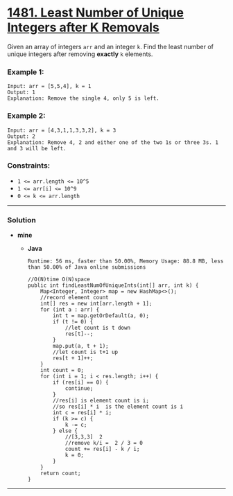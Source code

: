 # [1481. Least Number of Unique Integers after K Removals](https://leetcode.com/problems/least-number-of-unique-integers-after-k-removals/)

Given an array of integers `arr` and an integer `k`. Find the least number of unique integers after removing **exactly** `k` elements.

 

### Example 1:
```
Input: arr = [5,5,4], k = 1
Output: 1
Explanation: Remove the single 4, only 5 is left.
```

### Example 2:
```
Input: arr = [4,3,1,1,3,3,2], k = 3
Output: 2
Explanation: Remove 4, 2 and either one of the two 1s or three 3s. 1 and 3 will be left.
``` 

### Constraints:
* `1 <= arr.length <= 10^5`
* `1 <= arr[i] <= 10^9`
* `0 <= k <= arr.length`

---


### Solution
* **mine**
  * **Java**
  
    `Runtime: 56 ms, faster than 50.00%, Memory Usage: 88.8 MB, less than 50.00% of Java online submissions`
    ```
    //O(N)time O(N)space
    public int findLeastNumOfUniqueInts(int[] arr, int k) {
        Map<Integer, Integer> map = new HashMap<>();
        //record element count
        int[] res = new int[arr.length + 1];
        for (int a : arr) {
            int t = map.getOrDefault(a, 0);
            if (t != 0) {
                //let count is t down
                res[t]--;
            }
            map.put(a, t + 1);
            //let count is t+1 up
            res[t + 1]++;
        }
        int count = 0;
        for (int i = 1; i < res.length; i++) {
            if (res[i] == 0) {
                continue;
            }
            //res[i] is element count is i;
            //so res[i] * i  is the element count is i
            int c = res[i] * i;
            if (k >= c) {
                k -= c;
            } else {
                //[3,3,3]  2    
                //remove k/i =  2 / 3 = 0 
                count += res[i] - k / i;
                k = 0;
            }
        }
        return count;
    }
    ```
  
  


---
